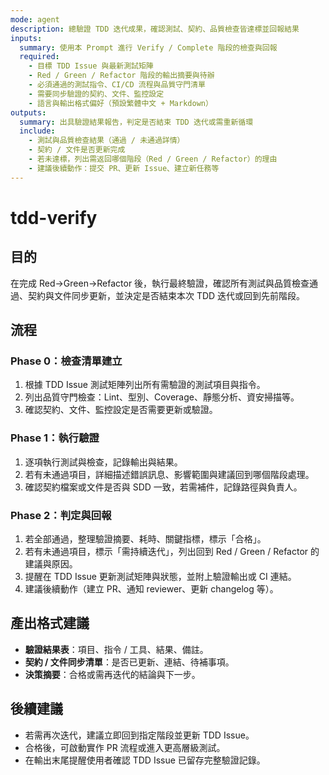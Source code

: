 ```yaml
---
mode: agent
description: 總驗證 TDD 迭代成果，確認測試、契約、品質檢查皆達標並回報結果
inputs:
  summary: 使用本 Prompt 進行 Verify / Complete 階段的檢查與回報
  required:
    - 目標 TDD Issue 與最新測試矩陣
    - Red / Green / Refactor 階段的輸出摘要與待辦
    - 必須通過的測試指令、CI/CD 流程與品質守門清單
    - 需要同步驗證的契約、文件、監控設定
    - 語言與輸出格式偏好（預設繁體中文 + Markdown）
outputs:
  summary: 出具驗證結果報告，判定是否結束 TDD 迭代或需重新循環
  include:
    - 測試與品質檢查結果（通過 / 未通過詳情）
    - 契約 / 文件是否更新完成
    - 若未達標，列出需返回哪個階段（Red / Green / Refactor）的理由
    - 建議後續動作：提交 PR、更新 Issue、建立新任務等
---
```


# tdd-verify

## 目的

在完成 Red→Green→Refactor 後，執行最終驗證，確認所有測試與品質檢查通過、契約與文件同步更新，並決定是否結束本次 TDD 迭代或回到先前階段。

## 流程

### Phase 0：檢查清單建立
1. 根據 TDD Issue 測試矩陣列出所有需驗證的測試項目與指令。
2. 列出品質守門檢查：Lint、型別、Coverage、靜態分析、資安掃描等。
3. 確認契約、文件、監控設定是否需要更新或驗證。

### Phase 1：執行驗證
1. 逐項執行測試與檢查，記錄輸出與結果。
2. 若有未通過項目，詳細描述錯誤訊息、影響範圍與建議回到哪個階段處理。
3. 確認契約檔案或文件是否與 SDD 一致，若需補件，記錄路徑與負責人。

### Phase 2：判定與回報
1. 若全部通過，整理驗證摘要、耗時、關鍵指標，標示「合格」。
2. 若有未通過項目，標示「需持續迭代」，列出回到 Red / Green / Refactor 的建議與原因。
3. 提醒在 TDD Issue 更新測試矩陣與狀態，並附上驗證輸出或 CI 連結。
4. 建議後續動作（建立 PR、通知 reviewer、更新 changelog 等）。

## 產出格式建議

- **驗證結果表**：項目、指令 / 工具、結果、備註。
- **契約 / 文件同步清單**：是否已更新、連結、待補事項。
- **決策摘要**：合格或需再迭代的結論與下一步。

## 後續建議

- 若需再次迭代，建議立即回到指定階段並更新 TDD Issue。
- 合格後，可啟動實作 PR 流程或進入更高層級測試。
- 在輸出末尾提醒使用者確認 TDD Issue 已留存完整驗證記錄。
